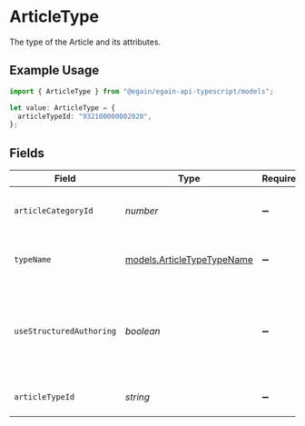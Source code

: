# ArticleType

The type of the Article and its attributes.

## Example Usage

```typescript
import { ArticleType } from "@egain/egain-api-typescript/models";

let value: ArticleType = {
  articleTypeId: "932100000002020",
};
```

## Fields

| Field                                                               | Type                                                                | Required                                                            | Description                                                         | Example                                                             |
| ------------------------------------------------------------------- | ------------------------------------------------------------------- | ------------------------------------------------------------------- | ------------------------------------------------------------------- | ------------------------------------------------------------------- |
| `articleCategoryId`                                                 | *number*                                                            | :heavy_minus_sign:                                                  | Specifies the article category ID.                                  |                                                                     |
| `typeName`                                                          | [models.ArticleTypeTypeName](../models/articletypetypename.md)      | :heavy_minus_sign:                                                  | Indicates the article category name.                                |                                                                     |
| `useStructuredAuthoring`                                            | *boolean*                                                           | :heavy_minus_sign:                                                  | Indicates whether to use Structured Authoring for the Article Type. |                                                                     |
| `articleTypeId`                                                     | *string*                                                            | :heavy_minus_sign:                                                  | The ID of the Article Type.                                         | 932100000002020                                                     |